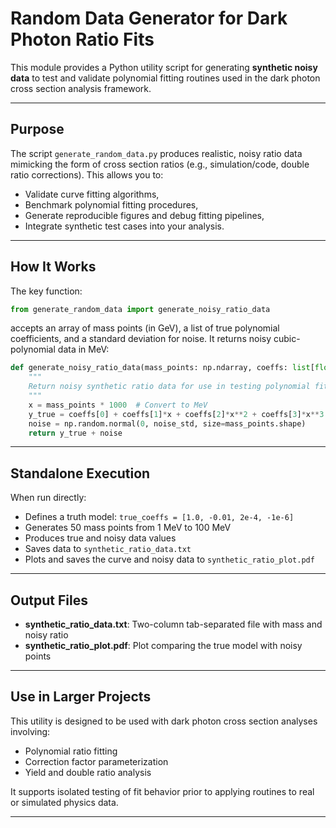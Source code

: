 # Random Data Generator for Dark Photon Ratio Fits

This module provides a Python utility script for generating **synthetic noisy data** to test and validate polynomial fitting routines used in the dark photon cross section analysis framework.

---

## Purpose

The script `generate_random_data.py` produces realistic, noisy ratio data mimicking the form of cross section ratios (e.g., simulation/code, double ratio corrections). This allows you to:

* Validate curve fitting algorithms,
* Benchmark polynomial fitting procedures,
* Generate reproducible figures and debug fitting pipelines,
* Integrate synthetic test cases into your analysis.

---

## How It Works

The key function:

```python
from generate_random_data import generate_noisy_ratio_data
```

accepts an array of mass points (in GeV), a list of true polynomial coefficients, and a standard deviation for noise. It returns noisy cubic-polynomial data in MeV:

```python
def generate_noisy_ratio_data(mass_points: np.ndarray, coeffs: list[float], noise_std: float = 0.05):
    """
    Return noisy synthetic ratio data for use in testing polynomial fits.
    """
    x = mass_points * 1000  # Convert to MeV
    y_true = coeffs[0] + coeffs[1]*x + coeffs[2]*x**2 + coeffs[3]*x**3
    noise = np.random.normal(0, noise_std, size=mass_points.shape)
    return y_true + noise
```

---

## Standalone Execution

When run directly:

* Defines a truth model: `true_coeffs = [1.0, -0.01, 2e-4, -1e-6]`
* Generates 50 mass points from 1 MeV to 100 MeV
* Produces true and noisy data values
* Saves data to `synthetic_ratio_data.txt`
* Plots and saves the curve and noisy data to `synthetic_ratio_plot.pdf`

---

## Output Files

* **synthetic\_ratio\_data.txt**: Two-column tab-separated file with mass and noisy ratio
* **synthetic\_ratio\_plot.pdf**: Plot comparing the true model with noisy points

---

## Use in Larger Projects

This utility is designed to be used with dark photon cross section analyses involving:

* Polynomial ratio fitting
* Correction factor parameterization
* Yield and double ratio analysis

It supports isolated testing of fit behavior prior to applying routines to real or simulated physics data.

---
